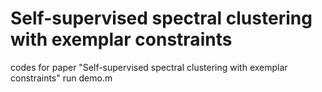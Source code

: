 # Self-supervised spectral clustering with exemplar constraints

codes for paper "Self-supervised spectral clustering with exemplar constraints"
run demo.m 
